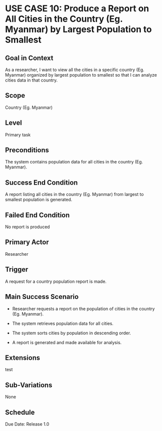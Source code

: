 # USE CASE 10: Produce a Report on All Cities in the Country (Eg. Myanmar) by Largest Population to Smallest

## Goal in Context

As a researcher, I want to view all the cities in a specific country (Eg. Myanmar) organized by largest population to smallest so that I can analyze cities data in that country.

## Scope

Country (Eg. Myanmar)

## Level

Primary task

## Preconditions

The system contains population data for all cities in the country (Eg. Myanmar).

## Success End Condition

A report listing all cities in the country (Eg. Myanmar) from largest to smallest population is generated.

## Failed End Condition

No report is produced

## Primary Actor

Researcher

## Trigger

A request for a country population report is made.

## Main Success Scenario

- Researcher requests a report on the population of cities in the country (Eg. Myanmar).

- The system retrieves population data for all cities.

- The system sorts cities by population in descending order.

- A report is generated and made available for analysis.

## Extensions

test

## Sub-Variations

None

## Schedule

Due Date: Release 1.0
